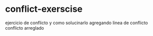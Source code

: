 # conflict-exerscise
ejercicio de conflicto y como solucinarlo
agregando linea de conflicto
conflicto arreglado
